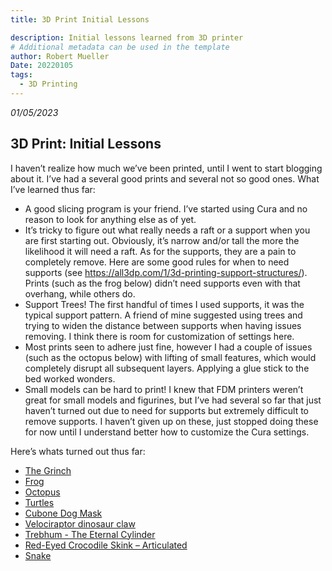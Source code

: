 ```yaml
---
title: 3D Print Initial Lessons

description: Initial lessons learned from 3D printer
# Additional metadata can be used in the template
author: Robert Mueller
Date: 20220105
tags:
  - 3D Printing
---
```

*01/05/2023*
<h2>3D Print: Initial Lessons</h2>
I haven’t realize how much we’ve been printed, until I went to start blogging about it. I’ve had a several good prints and several not so good ones. 
What I’ve learned thus far:

* A good slicing program is your friend. I’ve started using Cura and no reason to look for anything else as of yet.
* It’s tricky to figure out what really needs a raft or a support when you are first starting out. Obviously, it’s narrow and/or tall the more the likelihood it will need a raft. As for the supports, they are a pain to completely remove. Here are some good rules for when to need supports (see https://all3dp.com/1/3d-printing-support-structures/). Prints (such as the frog below) didn’t need supports even with that overhang, while others do. 
* Support Trees! The first handful of times I used supports, it was the typical support pattern. A friend of mine suggested using trees and trying to widen the distance between supports when having issues removing. I think there is room for customization of settings here.
* Most prints seen to adhere just fine, however I had a couple of issues (such as the octopus below) with lifting of small features, which would completely disrupt all subsequent layers. Applying a glue stick to the bed worked wonders.
* Small models can be hard to print! I knew that FDM printers weren’t great for small models and figurines, but I’ve had several so far that just haven’t turned out due to need for supports but extremely difficult to remove supports. I haven’t given up on these, just stopped doing these for now until I understand better how to customize the Cura settings.

Here’s whats turned out thus far:

* [The Grinch](https://www.thingiverse.com/make:1080385)
* [Frog](https://www.thingiverse.com/make:1080380)
* [Octopus](https://www.thingiverse.com/make:1080370)
* [Turtles](https://www.thingiverse.com/make:1080371)
* [Cubone Dog Mask](https://www.thingiverse.com/make:1080372)
* [Velociraptor dinosaur claw](https://www.thingiverse.com/make:1080375)
* [Trebhum - The Eternal Cylinder](https://www.thingiverse.com/make:1080376)
* [Red-Eyed Crocodile Skink – Articulated](https://www.thingiverse.com/make:1080378)
* [Snake](https://www.thingiverse.com/make:1080390)

